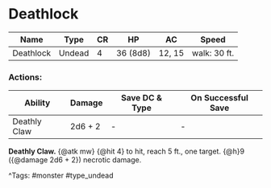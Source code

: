 # Deathlock

| Name | Type | CR | HP | AC | Speed |
|------|------|----|----|----|-------|
| Deathlock | Undead | 4 | 36 (8d8) | 12, 15 | walk: 30 ft. |

### Actions:

| Ability | Damage | Save DC & Type | On Successful Save |
|---------|--------|----------------|--------------------|
| Deathly Claw | 2d6 + 2 | - | - |


**Deathly Claw.** {@atk mw} {@hit 4} to hit, reach 5 ft., one target. {@h}9 ({@damage 2d6 + 2}) necrotic damage.

^Tags: #monster #type_undead
